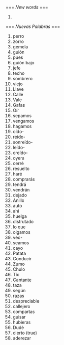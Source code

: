 === *New words* ===

1.  

=== *Nuevas Palabras* ===

1. perro
2. zorro
3. gemela
4. guión
5. pues
6. guión bajo
7. jefe
8. techo
9. sombrero
10. viejo
11. Llave
12. Calle
13. Vale
14. Gafas
15. Oír
16. sepamos
17. vengamos
18. hagamos
19. oído-
20. reído-
21. sonreído-
22. leído-
23. creído-
24. oyera
25. cerré
26. resuelto
27. haré
28. comprarás
29. tendrá
30. vendrán
31. dejado
32. Anillo
33. auto
34. ahí
35. huelga
36. distrutado
37. lo que
38. oigamos
39. veo-    
40. seamos 
41. cayo
42. Patata
43. Conducir
44. Zumo
45. Chulo
46. Tío
47. Cantante
48. taza
49. según
50. razas
51. despreciable
52. callejero
53. compartas
54. guisar
55. hubieras
56. Dudé
57. cierto (true)
58. aderezar
